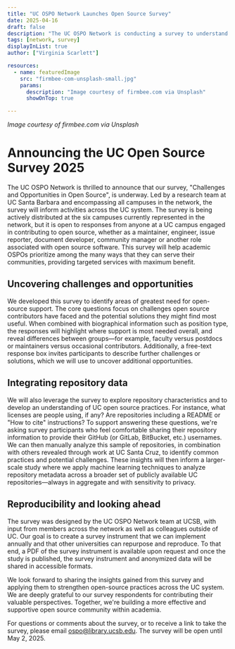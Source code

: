 ```yaml
---
title: "UC OSPO Network Launches Open Source Survey"
date: 2025-04-16
draft: false
description: "The UC OSPO Network is conducting a survey to understand the open source practices and needs of the University of California community."
tags: [network, survey]
displayInList: true
author: ["Virginia Scarlett"]

resources:
  - name: featuredImage
    src: "firmbee-com-unsplash-small.jpg"
    params:
      description: "Image courtesy of firmbee.com via Unsplash"
      showOnTop: true

---
```

*Image courtesy of firmbee.com via Unsplash*


# Announcing the UC Open Source Survey 2025
The UC OSPO Network is thrilled to announce that our survey, "Challenges and
Opportunities in Open Source", is underway. Led by a research team at UC Santa
Barbara and encompassing all campuses in the network, the survey will inform
activities across the UC system. The survey is being actively distributed at the
six campuses currently represented in the network, but it is open to responses
from anyone at a UC campus engaged in contributing to open source, whether as a
maintainer, engineer, issue reporter, document developer, community manager or
another role associated with open source software. This survey will help
academic OSPOs prioritize among the many ways that they can serve their
communities, providing targeted services with maximum benefit.

## Uncovering challenges and opportunities
We developed this survey to identify areas of greatest need for open-source
support. The core questions focus on challenges open source contributors have
faced and the potential solutions they might find most useful. When combined
with biographical information such as position type, the responses will
highlight where support is most needed overall, and reveal differences between
groups—for example, faculty versus postdocs or maintainers versus occasional
contributors. Additionally, a free-text response box invites participants to
describe further challenges or solutions, which we will use to uncover
additional opportunities.

## Integrating repository data
We will also leverage the survey to explore repository characteristics and to
develop an understanding of UC open source practices. For instance, what
licenses are people using, if any? Are repositories including a README or "How
to cite" instructions? To support answering these questions, we're asking survey
participants who feel comfortable sharing their repository information to
provide their GitHub (or GitLab, BitBucket, etc.) usernames. We can then
manually analyze this sample of repositories, in combination with others
revealed through work at UC Santa Cruz, to identify common practices and
potential challenges. These insights will then inform a larger-scale study where
we apply machine learning techniques to analyze repository metadata across a
broader set of publicly available UC repositories—always in aggregate and with
sensitivity to privacy.

## Reproducibility and looking ahead
The survey was designed by the UC OSPO Network team at UCSB, with input from
members across the network as well as colleagues outside of UC. Our goal is to
create a survey instrument that we can implement annually and that other
universities can repurpose and reproduce. To that end, a PDF of the survey
instrument is available upon request and once the study is published, the survey
instrument and anonymized data will be shared in accessible formats.

We look forward to sharing the insights gained from this survey and applying
them to strengthen open-source practices across the UC system. We are deeply
grateful to our survey respondents for contributing their valuable perspectives.
Together, we're building a more effective and supportive open source community
within academia.

For questions or comments about the survey, or to receive a link to take the
survey, please email ospo@library.ucsb.edu. The survey will be open until May
2, 2025.
